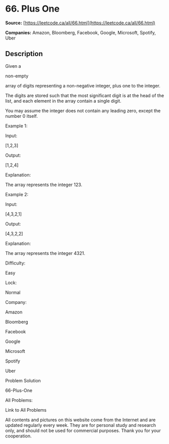 # 66. Plus One

**Source:** [https://leetcode.ca/all/66.html](https://leetcode.ca/all/66.html)

**Companies:** Amazon, Bloomberg, Facebook, Google, Microsoft, Spotify, Uber

## Description

Given a

non-empty

array of digits representing a non-negative integer,
        plus one to the integer.

The digits are stored such that the most significant digit is at the head of the list, and
        each element in the array contain a single digit.

You may assume the integer does not contain any leading zero, except the number 0 itself.

Example 1:

Input:

[1,2,3]

Output:

[1,2,4]

Explanation:

The array represents the integer 123.

Example 2:

Input:

[4,3,2,1]

Output:

[4,3,2,2]

Explanation:

The array represents the integer 4321.

Difficulty:

Easy

Lock:

Normal

Company:

Amazon

Bloomberg

Facebook

Google

Microsoft

Spotify

Uber

Problem Solution

66-Plus-One

All Problems:

Link to All Problems

All contents and pictures on this website come from the Internet and are updated regularly every week. They are for personal study and research only, and should not be used for commercial purposes. Thank you for your cooperation.

